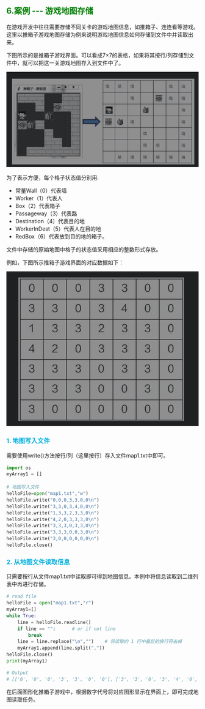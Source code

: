 ## **<font color="green"> 6.案例 --- 游戏地图存储 </font>**

在游戏开发中往往需要存储不同关卡的游戏地图信息，如推箱子、连连看等游戏。这里以推箱子游戏地图存储为例来说明游戏地图信息如何存储到文件中并读取出来。

下图所示的是推箱子游戏界面。可以看成7×7的表格，如果将其按行/列存储到文件中，就可以把这一关游戏地图存入到文件中了。

![推箱子游戏界面](00.Picture/02.png)

为了表示方便，每个格子状态值分别用: 

- 常量Wall（0）代表墙
- Worker（1）代表人
- Box（2）代表箱子
- Passageway（3）代表路
- Destination（4）代表目的地
- WorkerInDest（5）代表人在目的地
- RedBox（6）代表放到目的地的箱子。
  
文件中存储的原始地图中格子的状态值采用相应的整数形式存放。

例如，下图所示推箱子游戏界面的对应数据如下：

![推箱子游戏界面](00.Picture/03.png)

### **<font color="sky-blue"> 1. 地图写入文件 </font>**

需要使用write()方法按行/列（这里按行）存入文件map1.txt中即可。

```python
import os
myArray1 = []

# 地图写入文件
helloFile=open("map1.txt","w")
helloFile.write("0,0,0,3,3,0,0\n")
helloFile.write("3,3,0,3,4,0,0\n")
helloFile.write("1,3,3,2,3,3,0\n")
helloFile.write("4,2,0,3,3,3,0\n")
helloFile.write("3,3,3,0,3,3,0\n")
helloFile.write("3,3,3,0,0,3,0\n")
helloFile.write("3,0,0,0,0,0,0\n")
helloFile.close()
```

### **<font color="sky-blue"> 2. 从地图文件读取信息 </font>**

只需要按行从文件map1.txt中读取即可得到地图信息。本例中将信息读取到二维列表中再进行存储。

```python
# read file
helloFile = open("map1.txt","r")
myArray1=[]
while True:
    line = helloFile.readline()
    if line == "":      # or if not line
        break
    line = line.replace("\n","")    # 将读取的 1 行中最后的换行符去掉
    myArray1.append(line.split(","))
helloFile.close()
print(myArray1)
```

```python
# Output
# [['0', '0', '0', '3', '3', '0', '0'], ['3', '3', '0', '3', '4', '0', '0'], ['1', '3', '3', '2', '3', '3', '0'], ['4', '2', '0', '3', '3', '3', '0'], ['3', '3', '3', '0', '3', '3', '0'], ['3', '3', '3', '0', '0', '3', '0'], ['3', '0', '0', '0', '0', '0', '0']]
```

在后面图形化推箱子游戏中，根据数字代号将对应图形显示在界面上，即可完成地图读取任务。
